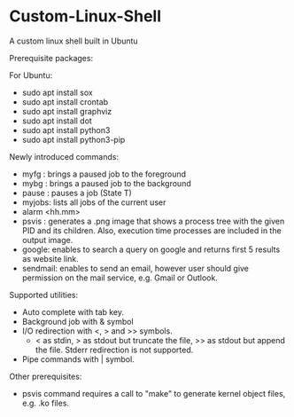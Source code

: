 # Custom-Linux-Shell
A custom linux shell built in Ubuntu

Prerequisite packages:

For Ubuntu:
  - sudo apt install sox
  - sudo apt install crontab
  - sudo apt install graphviz
  - sudo apt install dot
  - sudo apt install python3
  - sudo apt install python3-pip
 
Newly introduced commands:
  - myfg <pid> : brings a paused job to the foreground
  - mybg <pid> : brings a paused job to the background
  - pause <pid> : pauses a job (State T)
  - myjobs: lists all jobs of the current user
  - alarm <hh.mm> <audio file> : sets a daily cronjob alarm to play the specified audio.
  - psvis <pid> <output file> : generates a .png image that shows a process tree with the given PID and its children. Also,
                                execution time processes are included in the output image.
  - google: enables to search a query on google and returns first 5 results as website link.
  - sendmail: enables to send an email, however user should give permission on the mail service, e.g. Gmail or Outlook.
  
Supported utilities:
  - Auto complete with tab key.
  - Background job with & symbol
  - I/O redirection with <, > and >> symbols.
    - < as stdin, > as stdout but truncate the file, >> as stdout but append the file. Stderr redirection is not supported.
  - Pipe commands with | symbol.
   
   
Other prerequisites:
  - psvis command requires a call to "make" to generate kernel object files, e.g. .ko files.
  

